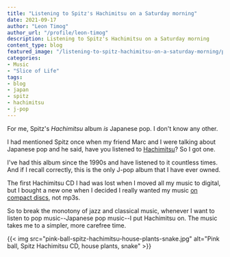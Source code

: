 ```yaml
---
title: "Listening to Spitz's Hachimitsu on a Saturday morning"
date: 2021-09-17
author: "Leon Timog"
author_url: "/profile/leon-timog"
description: Listening to Spitz's Hachimitsu on a Saturday morning
content_type: blog
featured_image: "/listening-to-spitz-hachimitsu-on-a-saturday-morning/pink-ball-spitz-hachimitsu-house-plants-snake.jpg"
categories:
- Music
- "Slice of Life"
tags:
- blog
- japan
- spitz
- hachimitsu
- j-pop
---
```

For me, Spitz's *Hachimitsu* album *is* Japanese pop. I don't know any other.

I had mentioned Spitz once when my friend Marc and I were talking about Japanese pop and he said, have you listened to [Hachimitsu](https://ja.wikipedia.org/wiki/%E3%83%8F%E3%83%81%E3%83%9F%E3%83%84_(%E3%82%A2%E3%83%AB%E3%83%90%E3%83%A0))? So I got one.

I've had this album since the 1990s and have listened to it countless times. And if I recall correctly, this is the only J-pop album that I have ever owned.

The first Hachimitsu CD I had was lost when I moved all my music to digital, but I bought a new one when I decided I really wanted my music [on compact discs](../why-i-went-back-to-music-cds/), not mp3s.

So to break the monotony of jazz and classical music, whenever I want to listen to pop music--Japanese pop music--I put Hachimitsu on. The music takes me to a simpler, more carefree time.

{{< img src="pink-ball-spitz-hachimitsu-house-plants-snake.jpg" alt="Pink ball, Spitz Hachimitsu CD, house plants, snake" >}}
